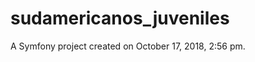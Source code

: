 sudamericanos_juveniles
=======================

A Symfony project created on October 17, 2018, 2:56 pm.
